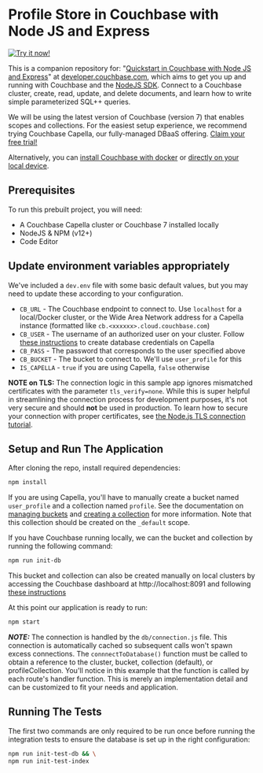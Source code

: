 # Profile Store in Couchbase with Node JS and Express

[![Try it now!](https://da-demo-images.s3.amazonaws.com/runItNow_outline.png?couchbase-example=nodejs-quickstart-repo&source=github)](https://gitpod.io/#https://github.com/couchbase-examples/nodejs-quickstart)

This is a companion repository for: "[Quickstart in Couchbase with Node JS and Express](https://developer.couchbase.com/tutorial-quickstart-nodejs/)" at [developer.couchbase.com](https://developer.couchbase.com), which aims to get you up and running with Couchbase and the [NodeJS SDK](https://docs.couchbase.com/nodejs-sdk/current/hello-world/start-using-sdk.html). Connect to a Couchbase cluster, create, read, update, and delete documents, and learn how to write simple parameterized SQL++ queries.

We will be using the latest version of Couchbase (version 7) that enables scopes and collections. For the easiest setup experience, we recommend trying Couchbase Capella, our fully-managed DBaaS offering. [Claim your free trial!](https://cloud.couchbase.com/sign-up)

Alternatively, you can [install Couchbase with docker](https://docs.couchbase.com/server/current/getting-started/do-a-quick-install.html) or [directly on your local device](https://docs.couchbase.com/server/current/install/install-intro.html). 

## Prerequisites

To run this prebuilt project, you will need:

- A Couchbase Capella cluster or Couchbase 7 installed locally
- NodeJS & NPM (v12+)
- Code Editor


## Update environment variables appropriately

We've included a `dev.env` file with some basic default values, but you may need to update these according to your configuration.
- `CB_URL` - The Couchbase endpoint to connect to. Use `localhost` for a local/Docker cluster, or the Wide Area Network address for a Capella instance (formatted like `cb.<xxxxxx>.cloud.couchbase.com`)
- `CB_USER` - The username of an authorized user on your cluster. Follow [these instructions](https://docs.couchbase.com/cloud/clusters/manage-database-users.html#create-database-credentials) to create database credentials on Capella
- `CB_PASS` - The password that corresponds to the user specified above
- `CB_BUCKET` - The bucket to connect to. We'll use `user_profile` for this
- `IS_CAPELLA` - `true` if you are using Capella, `false` otherwise

**NOTE on TLS:** The connection logic in this sample app ignores mismatched certificates with the parameter `tls_verify=none`. While this is super helpful in streamlining the connection process for development purposes, it's not very secure and should **not** be used in production. To learn how to secure your connection with proper certificates, see [the Node.js TLS connection tutorial](https://developer.couchbase.com/tutorial-nodejs-tls-connection).

## Setup and Run The Application

After cloning the repo, install required dependencies:

```sh
npm install
```

If you are using Capella, you'll have to manually create a bucket named `user_profile` and a collection named `profile`. See the documentation on [managing buckets](https://docs.couchbase.com/cloud/clusters/data-service/manage-buckets.html) and [creating a collection](https://docs.couchbase.com/cloud/clusters/data-service/scopes-collections.html#create-a-collection) for more information. Note that this collection should be created on the `_default` scope. 


If you have Couchbase running locally, we can the bucket and collection by running the following command:

```sh
npm run init-db
```

This bucket and collection can also be created manually on local clusters by accessing the Couchbase dashboard at http://localhost:8091 and following [these instructions](https://docs.couchbase.com/server/current/tutorials/buckets-scopes-and-collections.html)

At this point our application is ready to run:

```sh
npm start
```

**_NOTE:_** The connection is handled by the `db/connection.js` file. This connection is automatically cached so subsequent calls won't spawn excess connections. The `connnectToDatabase()` function must be called to obtain a reference to the cluster, bucket, collection (default), or profileCollection. You'll notice in this example that the function is called by each route's handler function. This is merely an implementation detail and can be customized to fit your needs and application.


## Running The Tests

The first two commands are only required to be run once before running the integration tests to ensure the database is set up in the right configuration:

```sh
npm run init-test-db && \
npm run init-test-index
```

